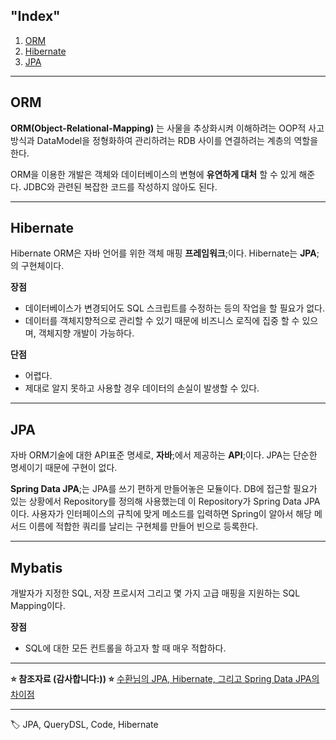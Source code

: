 ## "Index"

1. [ORM](#orm)
2. [Hibernate](#hibernate)
3. [JPA](#jpa)

---

## ORM

**ORM(Object-Relational-Mapping)** 는 사물을 추상화시켜 이해하려는 OOP적 사고방식과 DataModel을 정형화하여 관리하려는 RDB 사이를 연결하려는 계층의 역할을 한다.

ORM을 이용한 개발은 객체와 데이터베이스의 변형에 **유연하게 대처** 할 수 있게 해준다.
JDBC와 관련된 복잡한 코드를 작성하지 않아도 된다.

---

## Hibernate

Hibernate ORM은 자바 언어를 위한 객체 매핑 **프레임워크**;이다.
Hibernate는 **JPA**;의 구현체이다.

**장점**
- 데이터베이스가 변경되어도 SQL 스크립트를 수정하는 등의 작업을 할 필요가 없다.
- 데이터를 객체지향적으로 관리할 수 있기 때문에 비즈니스 로직에 집중 할 수 있으며, 객체지향 개발이 가능하다.

**단점**
- 어렵다.
- 제대로 알지 못하고 사용할 경우 데이터의 손실이 발생할 수 있다.

---

## JPA

자바 ORM기술에 대한 API표준 명세로, **자바**;에서 제공하는 **API**;이다.
JPA는 단순한 명세이기 때문에 구현이 없다.

**Spring Data JPA**;는 JPA를 쓰기 편하게 만들어놓은 모듈이다.
DB에 접근할 필요가 있는 상황에서 Repository를 정의해 사용했는데 이 Repository가 Spring Data JPA이다.
사용자가 인터페이스의 규칙에 맞게 메소드를 입력하면 Spring이 알아서 해당 메서드 이름에 적합한 쿼리를 날리는 구현체를 만들어 빈으로 등록한다.

---

## Mybatis

개발자가 지정한 SQL, 저장 프로시저 그리고 몇 가지 고급 매핑을 지원하는 SQL Mapping이다.

**장점**
- SQL에 대한 모든 컨트롤을 하고자 할 때 매우 적합하다.

---

 **⭐️ 참조자료 (감사합니다:)) ⭐️**
[수환님의 JPA, Hibernate, 그리고 Spring Data JPA의 차이점](https://suhwan.dev/2019/02/24/jpa-vs-hibernate-vs-spring-data-jpa/)

---
🏷  JPA, QueryDSL, Code, Hibernate
